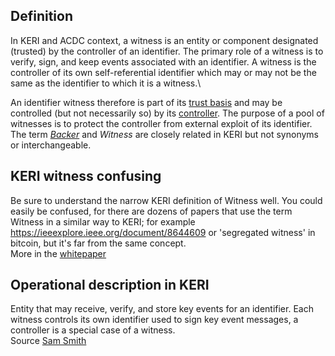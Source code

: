 ## Definition
In KERI and ACDC context, a witness is an entity or component designated (trusted) by the controller of an identifier. The primary role of a witness is to verify, sign, and keep events associated with an identifier. A witness is the controller of its own self-referential identifier which may or may not be the same as the identifier to which it is a witness.\

An identifier witness therefore is part of its [trust basis](trust-domain) and may be controlled (but not necessarily so) by its [controller](controller). The purpose of a pool of witnesses is to protect the controller from external exploit of its identifier.\
The term _[Backer](backer)_ and _Witness_ are closely related in KERI but not synonyms or interchangeable.

## KERI witness confusing
Be sure to understand the narrow KERI definition of Witness well. You could easily be confused, for there are dozens of papers that use the term Witness in a similar way to KERI; for example https://ieeexplore.ieee.org/document/8644609 or 'segregated witness' in bitcoin, but it's far from the same concept.\
More in the [whitepaper](https://github.com/SmithSamuelM/Papers/blob/master/whitepapers/KERI_WP_2.x.web.pdf)

## Operational description in KERI
Entity that may receive, verify, and store key events for an identifier. Each witness controls its own identifier used to sign key event messages, a controller is a special case of a witness.\
Source [Sam Smith](https://github.com/WebOfTrust/ietf-keri/blob/main/draft-ssmith-keri.md#basic-terminology)